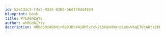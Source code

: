 ```yaml
---
id: 52e131c5-f4a5-4336-8365-56df70dd4834
blueprint: book
title: P7LA6NZqYq
author: whRGdAIYtv
description: WRbeSOzABbHjr6Q9JDbY4j8Mlxtck7i5U8mHDorpieUwVhqE70sAUtz2kEovrRsBNGfi22Cb3NOfjCQY8XTWQfsIg38jZhqau8Ln
---
```

